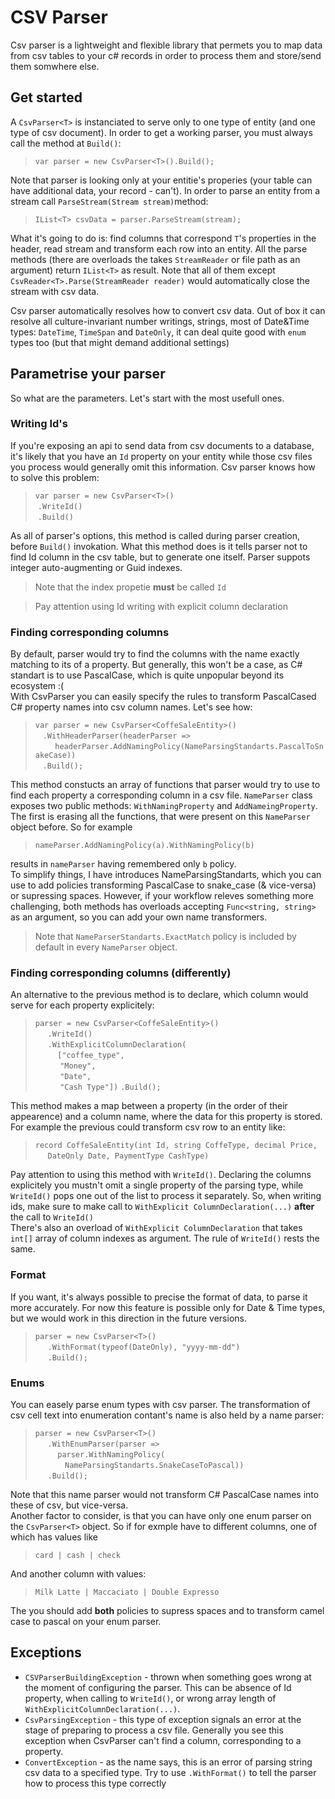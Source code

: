 # CSV Parser
Csv parser is a lightweight and flexible library that permets you to map data from csv tables to your c# records in order to process them and store/send them somwhere else.

## Get started
A <code>CsvParser\<T\></code> is instanciated to serve only to one type of entity (and one type of csv document). In order to get a working parser, you must always call the method at <code>Build()</code>:


> `var parser = new CsvParser<T>().Build();`


Note that parser is looking only at your entitie's properies (your table can have additional data, your record - can't). In order to parse an entity from a stream call `ParseStream(Stream stream)`method:

> `IList<T> csvData = parser.ParseStream(stream);`

What it's going to do is: find columns that correspond `T`'s properties in the header, read stream and transform each row into an entity.
All the parse methods (there are overloads the takes `StreamReader` or file path as an argument) return `IList<T>` as result.
Note that all of them except `CsvReader<T>.Parse(StreamReader reader)` would automatically close the stream with csv data.
>
Csv parser automatically resolves how to convert csv data. Out of box it can resolve all culture-invariant number writings, strings, most of Date&Time types: `DateTime`, `TimeSpan` and `DateOnly`, it can deal quite good with `enum` types too (but that might demand additional settings)

## Parametrise your parser
So what are the parameters. Let's start with the most usefull ones.
### Writing Id's
If you're exposing an api to send data from csv documents to a database, it's likely that you have an `Id` property on your entity while those csv files you process would generally omit this information. Csv parser knows how to solve this problem:

>`var parser = new CsvParser<T>()`
><br>&nbsp;`.WriteId()`
><br>&nbsp;`.Build()`

As all of parser's options, this method is called during parser creation, before `Build()` invokation.
What this method does is it tells parser not to find Id column in the csv table, but to generate one itself. Parser suppots integer auto-augmenting or Guid indexes.
>Note that the index propetie <b>must</b> be called `Id`

>

>Pay attention using Id writing with explicit column declaration
### Finding corresponding columns
By default, parser would try to find the columns with the name exactly matching to its of a property. But generally, this won't be a case, as C# standart is to use PascalCase, which is quite unpopular beyond its ecosystem :(<br/>
With CsvParser you can easily specify the rules to transform PascalCased C# property names into csv column names. Let's see how:
>`var parser = new CsvParser<CoffeSaleEntity>()`<br>
&nbsp;&nbsp;&nbsp;`.WithHeaderParser(headerParser =>`<br>
&nbsp;&nbsp;&nbsp;&nbsp;&nbsp;&nbsp;&nbsp;&nbsp;`headerParser.AddNamingPolicy(NameParsingStandarts.PascalToSnakeCase))`<br>
&nbsp;&nbsp;&nbsp;`.Build();`

This method constucts an array of functions that parser would try to use to find each property a corresponding column in a csv file.
`NameParser` class exposes two public methods: `WithNamingProperty` and `AddNameingProperty`. The first is erasing all the functions, that were present on this `NameParser` object before. So for example
> `nameParser.AddNamingPolicy(a).WithNamingPolicy(b)`

results in `nameParser` having remembered only `b` policy.<br/>
To simplify things, I have introduces NameParsingStandarts, which you can use to add policies transforming PascalCase to snake_case (& vice-versa) or supressing spaces. However, if your workflow releves something more challenging, both methods has overloads accepting `Func<string, string>` as an argument, so you can add your own name transformers.
>Note that `NameParserStandarts.ExactMatch` policy is included by default in every `NameParser` object. 

### Finding corresponding columns (differently)
An alternative to the previous method is to declare, which column would serve for each property explicitely:
>`parser = new CsvParser<CoffeSaleEntity>()`<br>&nbsp;&nbsp;&nbsp;&nbsp;
`.WriteId()`<br>&nbsp;&nbsp;&nbsp;&nbsp;
`.WithExplicitColumnDeclaration(`<br>&nbsp;&nbsp;&nbsp;&nbsp;
&nbsp;&nbsp;&nbsp;&nbsp;`["coffee_type",`<br>&nbsp;&nbsp;&nbsp;&nbsp;&nbsp;
&nbsp;&nbsp;&nbsp;&nbsp;`"Money",`<br>&nbsp;&nbsp;&nbsp;&nbsp;&nbsp;
&nbsp;&nbsp;&nbsp;&nbsp;`"Date",`<br>&nbsp;&nbsp;&nbsp;&nbsp;&nbsp;
&nbsp;&nbsp;&nbsp;&nbsp;`"Cash Type"])`
    `.Build();`

This method makes a map between a property (in the order of their appearence) and a column name, where the data for this property is stored. For example the previous could transform csv row to an entity like:
> `record CoffeSaleEntity(int Id, string CoffeType, decimal Price,`<br>&nbsp;&nbsp;&nbsp;&nbsp;&nbsp;`DateOnly Date, PaymentType CashType)`

Pay attention to using this method with `WriteId()`. Declaring the columns explicitely you mustn't omit a single property of the parsing type, while `WriteId()` pops one out of the list to process it separately. So, when writing ids, make sure to make call to `WithExplicit ColumnDeclaration(...)` __after__ the call to `WriteId()`<br/>
There's also an overload of `WithExplicit ColumnDeclaration` that takes `int[]` array of column indexes as argument. The rule of `WriteId()` rests the same.

### Format
If you want, it's always possible to precise the format of data, to parse it more accurately. For now this feature is possible only for Date & Time types, but we would work in this direction in the future versions.
> `parser = new CsvParser<T>()`<br>&nbsp;&nbsp;&nbsp;&nbsp;
`.WithFormat(typeof(DateOnly), "yyyy-mm-dd")`<br>&nbsp;&nbsp;&nbsp;&nbsp;
> `.Build();`
### Enums
You can easely parse enum types with csv parser. The transformation of csv cell text into enumeration contant's name is also held by a name parser:
> `parser = new CsvParser<T>()`<br>&nbsp;&nbsp;&nbsp;&nbsp;
`.WithEnumParser(parser =>`<br>&nbsp;&nbsp;&nbsp;&nbsp;
&nbsp;&nbsp;&nbsp;&nbsp;`parser.WithNamingPolicy(`<br>
&nbsp;&nbsp;&nbsp;&nbsp;&nbsp;&nbsp;&nbsp;&nbsp;&nbsp;&nbsp;&nbsp;&nbsp;`NameParsingStandarts.SnakeCaseToPascal))`<br>&nbsp;&nbsp;&nbsp;&nbsp;
> `.Build();`

Note that this name parser would not transform C# PascalCase names into these of csv, but vice-versa.<br>Another factor to consider, is that you can have only one enum parser on the `CsvParser<T>` object. So if for exmple have to different columns, one of which has values like
> `card | cash | check`

And another column with values:
> `Milk Latte | Maccaciato | Double Expresso`

The you should add __both__ policies to supress spaces and to transform camel case to pascal on your enum parser.

## Exceptions
-  `CSVParserBuildingException` - thrown when something goes wrong at the moment of configuring the parser. This can be absence of Id property, when calling to `WriteId()`, or wrong array length of `WithExplicitColumnDeclaration(...)`.
-  `CsvParsingException` - this type of exception signals an error at the stage of preparing to process a csv file. Generally you see this exception when CsvParser can't find a column, corresponding to a property.
-  `ConvertException` - as the name says, this is an error of parsing string csv data to a specified type. Try to use `.WithFormat()` to tell the parser how to process this type correctly
